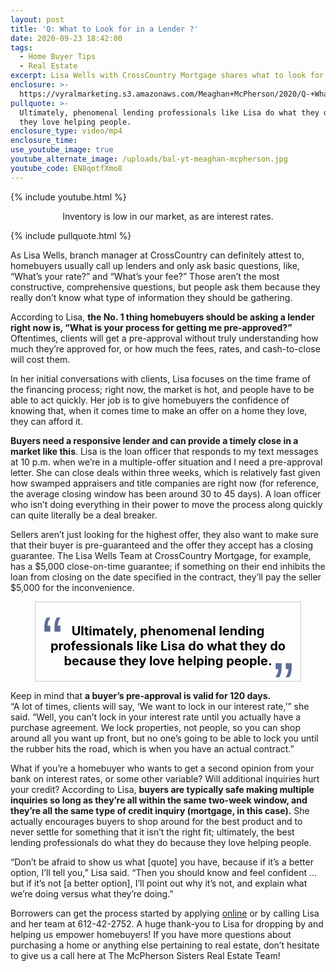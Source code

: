 ```yaml
---
layout: post
title: 'Q: What to Look for in a Lender ?'
date: 2020-09-23 18:42:00
tags:
  - Home Buyer Tips
  - Real Estate
excerpt: Lisa Wells with CrossCountry Mortgage shares what to look for in a lender.
enclosure: >-
  https://vyralmarketing.s3.amazonaws.com/Meaghan+McPherson/2020/Q-+What+Should+Buyers+Ask+Their+Lenders_.mp4
pullquote: >-
  Ultimately, phenomenal lending professionals like Lisa do what they do because
  they love helping people.
enclosure_type: video/mp4
enclosure_time:
use_youtube_image: true
youtube_alternate_image: /uploads/bal-yt-meaghan-mcpherson.jpg
youtube_code: EN8qotfXmo8
---
```


{% include youtube.html %}

<p style="text-align:center;">Inventory is low in our market, as are interest rates.</p>

{% include pullquote.html %}

As Lisa Wells, branch manager at CrossCountry can definitely attest to, homebuyers usually call up lenders and only ask basic questions, like, “What’s your rate?” and “What’s your fee?” Those aren’t the most constructive, comprehensive questions, but people ask them because they really don’t know what type of information they should be gathering.&nbsp;

According to Lisa, **the No. 1 thing homebuyers should be asking a lender right now is, “What is your process for getting me pre-approved?”** Oftentimes, clients will get a pre-approval without truly understanding how much they’re approved for, or how much the fees, rates, and cash-to-close will cost them.&nbsp;

In her initial conversations with clients, Lisa focuses on the time frame of the financing process; right now, the market is hot, and people have to be able to act quickly. Her job is to give homebuyers the confidence of knowing that, when it comes time to make an offer on a home they love, they can afford it.

**Buyers need a responsive lender and can provide a timely close in a market like this**. Lisa is the loan officer that responds to my text messages at 10 p.m. when we’re in a multiple-offer situation and I need a pre-approval letter. She can close deals within three weeks, which is relatively fast given how swamped appraisers and title companies are right now (for reference, the average closing window has been around 30 to 45 days). A loan officer who isn’t doing everything in their power to move the process along quickly can quite literally be a deal breaker.&nbsp;

Sellers aren’t just looking for the highest offer, they also want to make sure that their buyer is pre-guaranteed and the offer they accept has a closing guarantee. The Lisa Wells Team at CrossCountry Mortgage, for example, has a $5,000 close-on-time guarantee; if something on their end inhibits the loan from closing on the date specified in the contract, they’ll pay the seller $5,000 for the inconvenience.&nbsp;

<div style="width: 80%; border: solid 1px #C9C9C9; padding: 20px 10px; display: block; margin: 0 auto;">

<span style="color: #5c6e96; font-family: Arial, sans-serif; line-height: 50px; font-size: 100px; display: block; float: left; position: absolute;">“</span>
<p style="text-align: center; font-size: 20px; padding: 0 10px; margin: 0 auto; font-weight: bold; color: #000;">Ultimately, phenomenal lending professionals like Lisa do what they do because they love helping people. </p>
<span style="color: #5c6e96; font-family: Arial, sans-serif; line-height: 50px; font-size: 100px; display: block; float: right;">”</span></div>

Keep in mind that **a buyer’s pre-approval is valid for 120 days.** “A lot of times, clients will say, ‘We want to lock in our interest rate,’” she said. “Well, you can’t lock in your interest rate until you actually have a purchase agreement. We lock properties, not people, so you can shop around all you want up front, but no one’s going to be able to lock you until the rubber hits the road, which is when you have an actual contract.”&nbsp;

What if you’re a homebuyer who wants to get a second opinion from your bank on interest rates, or some other variable? Will additional inquiries hurt your credit? According to Lisa, **buyers are typically safe making multiple inquiries so long as they’re all within the same two-week window, and they’re all the same type of credit inquiry (mortgage, in this case).** She actually encourages buyers to shop around for the best product and to never settle for something that it isn’t the right fit; ultimately, the best lending professionals do what they do because they love helping people.&nbsp;

“Don’t be afraid to show us what \[quote\] you have, because if it’s a better option, I’ll tell you,” Lisa said. “Then you should know and feel confident … but if it’s not \[a better option\], I’ll point out why it’s not, and explain what we’re doing versus what they’re doing.”&nbsp;

Borrowers can get the process started by applying [online](https://crosscountrymortgage.com/) or by calling Lisa and her team at 612-42-2752. A huge thank-you to Lisa for dropping by and helping us empower homebuyers\! If you have more questions about purchasing a home or anything else pertaining to real estate, don’t hesitate to give us a call here at The McPherson Sisters Real Estate Team\!